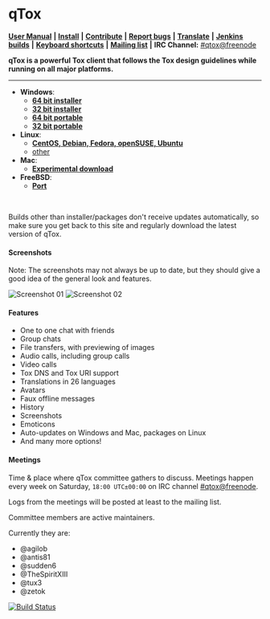 qTox
======

 [**User Manual**](/doc/user_manual_en.md) **|**
 [**Install**](/INSTALL.md) **|**
 [**Contribute**](https://github.com/tux3/qTox/wiki#contributing) **|**
 [**Report bugs**](https://github.com/tux3/qTox/wiki/Writing-Useful-Bug-Reports) **|**
 [**Translate**](/translations/README.md) **|**
 [**Jenkins builds**](https://build.tox.chat/) **|**
 [**Keyboard shortcuts**](https://github.com/tux3/qTox/wiki/Keyboard-shortcuts) **|**
 [**Mailing list**](https://lists.tox.chat) **|**
 **IRC Channel:** [#qtox@freenode]

**qTox is a powerful Tox client that follows the Tox design guidelines while
running on all major platforms.**

----

* **Windows**:
  - [**64 bit installer**](https://build.tox.chat/view/qtox/job/qTox_pkg_windows_x86-64_stable_release/lastSuccessfulBuild/artifact/setup-qtox.exe)
  - [**32 bit installer**](https://build.tox.chat/view/qtox/job/qTox_pkg_windows_x86_stable_release/lastSuccessfulBuild/artifact/setup-qtox.exe)
  - [**64 bit portable**](https://build.tox.chat/job/qTox_build_windows_x86-64_release/lastSuccessfulBuild/artifact/qTox_build_windows_x86-64_release.zip)
  - [**32 bit portable**](https://build.tox.chat/job/qTox_build_windows_x86_release/lastSuccessfulBuild/artifact/qTox_build_windows_x86_release.zip)
* **Linux**:
  - [**CentOS, Debian, Fedora, openSUSE, Ubuntu**](https://software.opensuse.org/download.html?project=home%3Aantonbatenev%3Atox&package=qtox)
  - [other](/INSTALL.md#linux)
* **Mac**:
  - [**Experimental download**](https://github.com/RowenStipe/qTox-OSX/releases)
* **FreeBSD**:
  - [**Port**](/INSTALL.md#freebsd-easy)
<br/>

Builds other than installer/packages don't receive updates automatically, so
make sure you get back to this site and regularly download the latest version of
qTox.


#### Screenshots
Note: The screenshots may not always be up to date, but they should give a good
idea of the general look and features.


![Screenshot 01](https://i.imgur.com/olb89CN.png)
![Screenshot 02](https://i.imgur.com/tmX8z9s.png)


#### Features

- One to one chat with friends
- Group chats
- File transfers, with previewing of images
- Audio calls, including group calls
- Video calls
- Tox DNS and Tox URI support
- Translations in 26 languages
- Avatars
- Faux offline messages
- History
- Screenshots
- Emoticons
- Auto-updates on Windows and Mac, packages on Linux
- And many more options!


#### Meetings

Time & place where qTox committee gathers to discuss. Meetings happen every
week on Saturday, `18:00 UTC±00:00` on IRC channel [#qtox@freenode].

Logs from the meetings will be posted at least to the mailing list.

Committee members are active maintainers.

Currently they are:

* @agilob
* @antis81
* @sudden6
* @TheSpiritXIII
* @tux3
* @zetok

[![Build Status](https://travis-ci.org/tux3/qTox.svg)](https://travis-ci.org/tux3/qTox)


[#qtox@freenode]: https://webchat.freenode.net/?channels=qtox
